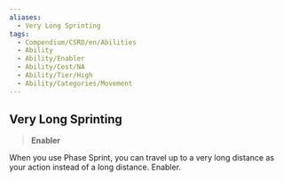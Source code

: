 ```yaml
---
aliases:
  - Very Long Sprinting
tags:
  - Compendium/CSRD/en/Abilities
  - Ability
  - Ability/Enabler
  - Ability/Cost/NA
  - Ability/Tier/High
  - Ability/Categories/Movement
---
```

  
    
## Very Long Sprinting    
>**Enabler**  
    
When you use Phase Sprint, you can travel up to a very long distance as your action instead of a long distance. Enabler.